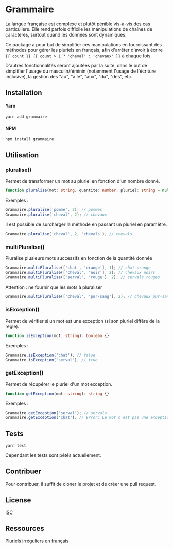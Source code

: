 # Grammaire

La langue française est complexe et plutôt pénible vis-à-vis des cas particuliers. Elle rend parfois difficile les
manipulations de chaînes de caractères, surtout quand les données sont dynamiques.

Ce package a pour but de simplifier ces manipulations en fournissant des méthodes pour gérer les pluriels en français,
afin d'arrêter d'avoir à écrire `{{ count }} {{ count > 1 ? 'cheval' : 'chevaux' }}` à chaque fois.

D'autres fonctionnalités seront ajoutées par la suite, dans le but de simplifier l'usage du masculin/féminin (notamment
l'usage de l'écriture inclusive), la gestion des "au", "à le", "aux", "du", "des", etc.

## Installation

#### Yarn
```bash
yarn add grammaire
```

#### NPM
```bash
npm install grammaire
```

## Utilisation

### pluralise()
Permet de transformer un mot au pluriel en fonction d'un nombre donné.

```typescript
function pluralise(mot: string, quantite: number, pluriel: string = null): string {}
```

Exemples :
```javascript
Grammaire.pluralise('pomme', 2); // pommes
Grammaire.pluralise('cheval', 2); // chevaux
```

Il est possible de surcharger la méthode en passant un pluriel en paramètre.
```javascript
Grammaire.pluralise('cheval', 2, 'chevals'); // chevals
```

### multiPluralise()
Pluralise plusieurs mots successifs en fonction de la quantité donnée
```typescript
Grammaire.multiPluralise(['chat', 'orange'], 1); // chat orange
Grammaire.multiPluralise(['cheval', 'noir'], 2); // chevaux noirs
Grammaire.multiPluralise(['serval', 'rouge'], 2); // servals rouges
```
Attention : ne fournir que les mots à pluraliser
```typescript
Grammaire.multiPluralise(['cheval', 'pur-sang'], 2); // chevaux pur-sangs => faux
```

### isException()
Permet de vérifier si un mot est une exception (si son pluriel diffère de la règle).

```typescript
function isException(mot: string): boolean {}
```

Exemples :
```javascript
Grammaire.isException('chat'); // false
Grammaire.isException('serval'); // true
```


### getException()
Permet de récupérer le pluriel d'un mot exception.

```typescript
function getException(mot: string): string {}
```

Exemples :
```javascript
Grammaire.getException('serval'); // servals
Grammaire.getException('chat'); // Error: Le mot n'est pas une exception
```

## Tests
```bash
yarn test
```

Cependant les tests sont pétés actuellement.

## Contribuer
Pour contribuer, il suffit de cloner le projet et de créer une pull request.

## License
[ISC](https://opensource.org/licenses/ISC)

## Ressources
[Pluriels irréguliers en français](https://fr.wiktionary.org/wiki/Annexe:Pluriels_irr%C3%A9guliers_en_fran%C3%A7ais)
